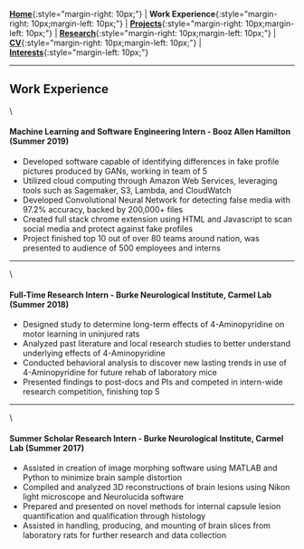 [**Home**](http://michaelainsworth.me){:style="margin-right: 10px;"}
|
**Work Experience**{:style="margin-right: 10px;margin-left: 10px;"}
|
[**Projects**](http://michaelainsworth.me/projects){:style="margin-right: 10px;margin-left: 10px;"}
|
[**Research**](http://michaelainsworth.me/research){:style="margin-right: 10px;margin-left: 10px;"}
|
[**CV**](http://michaelainsworth.me/aboutMe){:style="margin-right: 10px;margin-left: 10px;"}
|
[**Interests**](http://michaelainsworth.me/interests){:style="margin-left: 10px;"}

___

## Work Experience
\


#### Machine Learning and Software Engineering Intern - Booz Allen Hamilton (Summer 2019)

* Developed software capable of identifying differences in fake profile pictures produced by GANs, working in team of 5
* Utilized cloud computing through Amazon Web Services, leveraging tools such as Sagemaker, S3, Lambda, and CloudWatch
* Developed Convolutional Neural Network for detecting false media with 97.2% accuracy, backed by 200,000+ files
* Created full stack chrome extension using HTML and Javascript to scan social media and protect against fake profiles
* Project finished top 10 out of over 80 teams around nation, was presented to audience of 500 employees and interns

___
\

#### Full-Time Research Intern - Burke Neurological Institute, Carmel Lab (Summer 2018)

* Designed study to determine long-term effects of 4-Aminopyridine on motor learning in uninjured rats
* Analyzed past literature and local research studies to better understand underlying effects of 4-Aminopyridine
* Conducted behavioral analysis to discover new lasting trends in use of 4-Aminopyridine for future rehab of laboratory mice
* Presented findings to post-docs and PIs and competed in intern-wide research competition, finishing top 5

___
\

#### Summer Scholar Research Intern - Burke Neurological Institute, Carmel Lab (Summer 2017)

* Assisted in creation of image morphing software using MATLAB and Python to minimize brain sample distortion
* Compiled and analyzed 3D reconstructions of brain lesions using Nikon light microscope and Neurolucida software
* Prepared and presented on novel methods for internal capsule lesion quantification and qualification through histology
* Assisted in handling, producing, and mounting of brain slices from laboratory rats for further research and data collection

